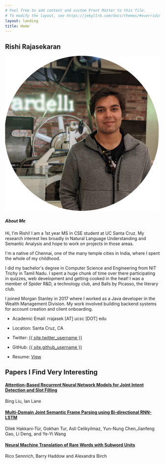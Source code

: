 ```yaml
---
# Feel free to add content and custom Front Matter to this file.
# To modify the layout, see https://jekyllrb.com/docs/themes/#overriding-theme-defaults
layout: landing
title: Home
---
```


<section id="about" class="about-area pt-125 pb-130">
    <div class="container">
        <div class="row justify-content-center">
            <div class="col-lg-8">
                <div class="section-title text-center">
                    <h2 class="title">Rishi Rajasekaran</h2>
                </div> <!-- section title -->
            </div>
        </div> <!-- row -->
        <div class="row">
            <div class="col-lg-4">
                <img src="/assets/img/me_circle.jpg" />
            </div>
            <div class="col-lg-6">
                <div class="about-content mt-50">
                    <h5 class="about-title">About Me</h5>
                    <p>Hi, I'm Rishi! I am a 1st year MS in CSE student at UC Santa Cruz. My research interest lies broadly in Natural Language Understanding and Semantic Analysis and hope to work on projects in those areas.</p>
                    <p>I'm a native of Chennai, one of the many temple cities in India, where I spent the whole of my childhood.</p>
                    <p>I did my bachelor's degree in Computer Science and Engineering from NIT Trichy in Tamil Nadu. I spent a huge chunk of time over there participating in quizzes, web development and getting cooked in the heat! I was a member of Spider R&D, a technology club, and Balls by Picasso, the literary club.</p>
                    <p>I joined Morgan Stanley in 2017 where I worked as a Java developer in the Wealth Management Division. My work involved building backend systems for account creation and client onboarding.</p>
                    <ul class="clearfix">
                        <li>
                            <div class="single-info d-flex align-items-center">
                                <div class="info-icon">
                                    <i class="lni-envelope"></i>
                                </div>
                                <div class="info-text">
                                    <p><span>Academic Email:</span> rrajasek [AT] ucsc [DOT] edu</p>
                                </div>
                            </div> <!-- single info -->
                        </li>
                        <li>
                            <div class="single-info d-flex align-items-center">
                                <div class="info-icon">
                                    <i class="lni-map-marker"></i>
                                </div>
                                <div class="info-text">
                                    <p><span>Location:</span> Santa Cruz, CA</p>
                                </div>
                            </div> <!-- single info -->
                        </li>
                        <li>
                            <div class="single-info d-flex align-items-center">
                                <div class="info-icon">
                                    <i class="lni-twitter"></i>
                                </div>
                                <div class="info-text">
                                    <p><span>Twitter:</span> <a href="https://twitter.com/{{ site.twitter_username }}">{{ site.twitter_username }}</a></p>
                                </div>
                            </div>
                        </li>
                        <li>
                            <div class="single-info d-flex align-items-center">
                                    <div class="info-icon">
                                            <i class="lni-github"></i>
                                        </div>
                                        <div class="info-text">
                                            <p><span>GitHub:</span> <a href="https://github.com/{{ site.github_username }}">{{ site.github_username }}</a></p>
                                        </div>
                            </div>
                        </li>
                        <li>
                            <div class="single-info d-flex align-items-center">
                                    <div class="info-icon">
                                        <i class="lni-certificate"></i>
                                    </div>
                                    <div class="info-text">
                                        <p><span>Resume:</span> <a href="/assets/pdfs/Resume_Rishi_Rajasekaran_UCSC.pdf">View</a></p>
                                    </div>
                            </div>
                        </li>
                    </ul>
                </div> <!-- about content -->
            </div>
        </div>
    </div>
</section>
<section id="papers" class=" services-area gray-bg pt-125 pb-130">
    <div class="container">
        <div class="row justify-content-center">
            <div class="col-lg-8">
                <div class="section-title text-center pb-30">
                    <h2 class="title">Papers I Find Very Interesting</h2>
                </div>
            </div>
        </div>
        <div class="row justify-content-center">
            <div class="col-lg-4 col-md-6 col-sm-8">
                <div class="single-service text-center mt-30">
                    <div class="service-content">
                        <h4 class="service-title"><a href="https://arxiv.org/pdf/1609.01454.pdf">Attention-Based Recurrent Neural Network Models for Joint Intent Detection and Slot Filling</a></h4>
                        <p>Bing Liu, Ian Lane</p>
                    </div>
                </div>
            </div>
            <div class="col-lg-4 col-md-6 col-sm-8">
                <div class="single-service text-center mt-30">
                    <div class="service-content">
                        <h4 class="service-title"><a href="https://www.csie.ntu.edu.tw/~yvchen/doc/IS16_MultiJoint.pdf">Multi-Domain Joint Semantic Frame Parsing using Bi-directional RNN-LSTM</a></h4>
                        <p>Dilek Hakkani-Tür, Gokhan Tur, Asli Celikyilmaz, Yun-Nung Chen,Jianfeng Gao, Li Deng, and Ye-Yi Wang</p>
                    </div>
                </div>
            </div>
            <div class="col-lg-4 col-md-6 col-sm-8">
                <div class="single-service text-center mt-30">
                    <div class="service-content">
                        <h4 class="service-title"><a href="https://arxiv.org/pdf/1508.07909.pdf">Neural Machine Translation of Rare Words with Subword Units</a></h4>
                        <p>Rico Sennrich, Barry Haddow and Alexandra Birch</p>
                    </div>
                </div>
            </div>
        </div>
    </div>
</section>